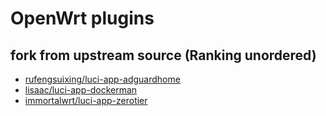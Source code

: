 # OpenWrt plugins

## fork from upstream source (Ranking unordered)

* [rufengsuixing/luci-app-adguardhome](https://github.com/rufengsuixing/luci-app-adguardhome)
* [lisaac/luci-app-dockerman](https://github.com/lisaac/luci-app-dockerman)
* [immortalwrt/luci-app-zerotier](https://github.com/immortalwrt/luci/blob/master/applications/luci-app-zerotier)
 